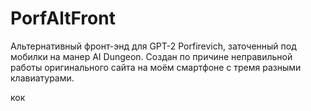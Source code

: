 # PorfAltFront
Альтернативный фронт-энд для GPT-2 Porfirevich, заточенный под мобилки на манер AI Dungeon. Создан по причине неправильной работы оригинального сайта на моём смартфоне с тремя разными клавиатурами.

кок
